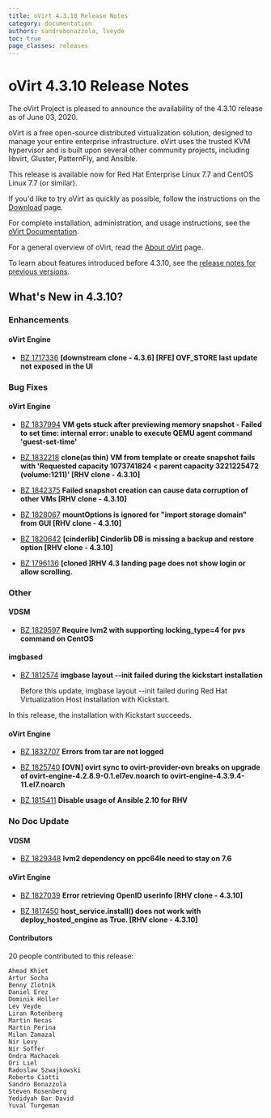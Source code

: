 ```yaml
---
title: oVirt 4.3.10 Release Notes
category: documentation
authors: sandrobonazzola, lveyde
toc: true
page_classes: releases
---
```


# oVirt 4.3.10 Release Notes

The oVirt Project is pleased to announce the availability of the 4.3.10 release as of June 03, 2020.

oVirt is a free open-source distributed virtualization solution,
designed to manage your entire enterprise infrastructure.
oVirt uses the trusted KVM hypervisor and is built upon several other community
projects, including libvirt, Gluster, PatternFly, and Ansible.

This release is available now for Red Hat Enterprise Linux 7.7 and
CentOS Linux 7.7 (or similar).



If you'd like to try oVirt as quickly as possible, follow the instructions on
the [Download](/download/) page.

For complete installation, administration, and usage instructions, see
the [oVirt Documentation](/documentation/).

For a general overview of oVirt, read the [About oVirt](/community/about.html)
page.

To learn about features introduced before 4.3.10, see the
[release notes for previous versions](/documentation/#previous-release-notes).



## What's New in 4.3.10?

### Enhancements

#### oVirt Engine

 - [BZ 1717336](https://bugzilla.redhat.com/1717336) **[downstream clone - 4.3.6] [RFE] OVF_STORE last update not exposed in the UI**

   


### Bug Fixes

#### oVirt Engine

 - [BZ 1837994](https://bugzilla.redhat.com/1837994) **VM gets stuck after previewing memory snapshot -  Failed to set time: internal error: unable to execute QEMU agent command 'guest-set-time'**

 - [BZ 1832218](https://bugzilla.redhat.com/1832218) **clone(as thin) VM from template or create snapshot fails with 'Requested capacity 1073741824 < parent capacity 3221225472 (volume:1211)' [RHV clone - 4.3.10]**

 - [BZ 1842375](https://bugzilla.redhat.com/1842375) **Failed snapshot creation can cause data corruption of other VMs [RHV clone - 4.3.10]**

 - [BZ 1828067](https://bugzilla.redhat.com/1828067) **mountOptions is ignored for "import storage domain" from GUI [RHV clone - 4.3.10]**

 - [BZ 1820642](https://bugzilla.redhat.com/1820642) **[cinderlib] Cinderlib DB is missing a backup and restore option [RHV clone - 4.3.10]**

 - [BZ 1796136](https://bugzilla.redhat.com/1796136) **[cloned ]RHV 4.3 landing page does not show login or allow scrolling.**


### Other

#### VDSM

 - [BZ 1829597](https://bugzilla.redhat.com/1829597) **Require lvm2 with supporting locking_type=4 for pvs command on CentOS**

   


#### imgbased

 - [BZ 1812574](https://bugzilla.redhat.com/1812574) **imgbase layout --init failed during the kickstart installation**

   Before this update, imgbase layout --init failed during Red Hat Virtualization Host installation with Kickstart.

In this release, the installation with Kickstart succeeds.


#### oVirt Engine

 - [BZ 1832707](https://bugzilla.redhat.com/1832707) **Errors from tar are not logged**

   

 - [BZ 1825740](https://bugzilla.redhat.com/1825740) **[OVN] ovirt sync to ovirt-provider-ovn breaks on upgrade of ovirt-engine-4.2.8.9-0.1.el7ev.noarch to ovirt-engine-4.3.9.4-11.el7.noarch**

   

 - [BZ 1815411](https://bugzilla.redhat.com/1815411) **Disable usage of Ansible 2.10 for RHV**

   


### No Doc Update

#### VDSM

 - [BZ 1829348](https://bugzilla.redhat.com/1829348) **lvm2 dependency on ppc64le need to stay on 7.6**

   


#### oVirt Engine

 - [BZ 1827039](https://bugzilla.redhat.com/1827039) **Error retrieving OpenID userinfo [RHV clone - 4.3.10]**

   

 - [BZ 1817450](https://bugzilla.redhat.com/1817450) **host_service.install() does not work with deploy_hosted_engine as True. [RHV clone - 4.3.10]**

   


#### Contributors

20 people contributed to this release:

	Ahmad Khiet
	Artur Socha
	Benny Zlotnik
	Daniel Erez
	Dominik Holler
	Lev Veyde
	Liran Rotenberg
	Martin Necas
	Martin Perina
	Milan Zamazal
	Nir Levy
	Nir Soffer
	Ondra Machacek
	Ori Liel
	Radoslaw Szwajkowski
	Roberto Ciatti
	Sandro Bonazzola
	Steven Rosenberg
	Yedidyah Bar David
	Yuval Turgeman
